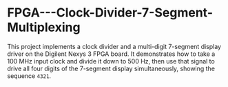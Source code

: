 # FPGA---Clock-Divider-7-Segment-Multiplexing
This project implements a clock divider and a multi-digit 7-segment display driver on the Digilent Nexys 3 FPGA board. It demonstrates how to take a 100 MHz input clock and divide it down to 500 Hz, then use that signal to drive all four digits of the 7-segment display simultaneously, showing the sequence `4321`.  

